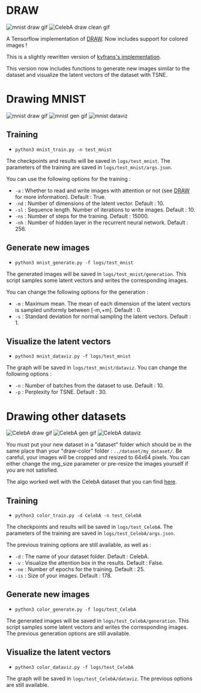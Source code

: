# DRAW

![mnist draw gif](example/mnist/mnist-draw.gif "MNIST")
![CelebA draw clean gif](example/CelebA/CelebA-draw-clean.gif "CelebA")

A Tensorflow implementation of [DRAW](https://arxiv.org/abs/1502.04623). Now includes support for colored images !

This is a slightly rewritten version of [kvfrans's implementation](https://github.com/kvfrans/draw-color).

This version now includes functions to generate new images similar to the dataset and visualize the latent vectors of the dataset with TSNE.




# Drawing MNIST

![mnist draw gif](example/mnist/mnist-draw.gif "MNIST")
![mnist gen gif](example/mnist/mnist-generation.gif "MNIST generation")
![mnist dataviz](example/mnist/dataviz/dataviz-n10.png "MNIST dataviz")

## Training

* ```python3 mnist_train.py -n test_mnist```

The checkpoints and results will be saved in ```logs/test_mnist```.
The parameters of the training are saved in ```logs/test_mnist/args.json```.

You can use the following options for the training :
* ``` -a ``` : Whether to read and write images with attention or not (see [DRAW](https://arxiv.org/abs/1502.04623) for more information). Default : True.
* ``` -nd ``` : Number of dimensions of the latent vector. Default : 10.
* ``` -sl ``` : Sequence length. Number of iterations to write images. Default : 10.
* ``` -ns ``` : Number of steps for the training. Default : 15000.
* ``` -nh ``` : Number of hidden layer in the recurrent neural network. Default : 256.

## Generate new images

* ```python3 mnist_generate.py -f logs/test_mnist```

The generated images will be saved in ```logs/test_mnist/generation```.
This script samples some latent vectors and writes the corresponding images.

You can change the following options for the generation :
* ``` -m ``` : Maximum mean. The mean of each dimension of the latent vectors is sampled uniformly between [-m,+m]. Default : 0.
* ``` -s ``` : Standard deviation for normal sampling the latent vectors. Default : 1.

## Visualize the latent vectors

* ```python3 mnist_dataviz.py -f logs/test_mnist```

The graph will be saved in ```logs/test_mnist/dataviz```.
You can change the following options :
* ``` -n ``` : Number of batches from the dataset to use. Default : 10.
* ``` -p ``` : Perplexity for TSNE. Default : 30.

# Drawing other datasets

![CelebA draw gif](example/CelebA/CelebA-draw.gif "CelebA")
![CelebA gen gif](example/CelebA/CelebA-generation.gif "CelebA gen")
![CelebA dataviz](example/CelebA/dataviz/dataviz-n10-p30.png "CelebA dataviz")

You must put your new dataset in a "dataset" folder which should be in the same place than your "draw-color" folder : ```../dataset/my_dataset/```.
Be careful, your images will be cropped and resized to 64x64 pixels. You can either change the img_size parameter or pre-resize the images yourself if you are not satisfied.

The algo worked well with the CelebA dataset that you can find [here](http://mmlab.ie.cuhk.edu.hk/projects/CelebA.html).

## Training

* ```python3 color_train.py -d CelebA -n test_CelebA```

The checkpoints and results will be saved in ```logs/test_CelebA```.
The parameters of the training are saved in ```logs/test_CelebA/args.json```.

The previous training options are still available, as well as :
* ``` -d ``` : The name of your dataset folder. Default : CelebA.
* ``` -v ``` : Visualize the attention box in the results. Default : False.
* ``` -ne ``` : Number of epochs for the training. Default : 25.
* ``` -is ``` : Size of your images. Default : 178.


## Generate new images

* ```python3 color_generate.py -f logs/test_CelebA```

The generated images will be saved in ```logs/test_CelebA/generation```.
This script samples some latent vectors and writes the corresponding images.
The previous generation options are still available.


## Visualize the latent vectors

* ```python3 color_dataviz.py -f logs/test_CelebA```

The graph will be saved in ```logs/test_CelebA/dataviz```.
The previous options are still available.
